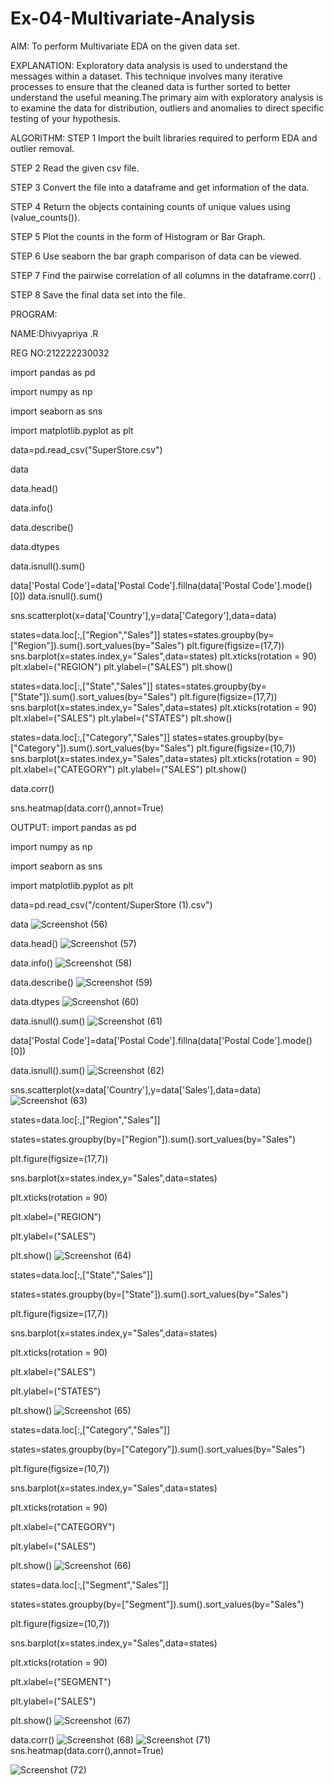 # Ex-04-Multivariate-Analysis
AIM:
To perform Multivariate EDA on the given data set.

EXPLANATION:
Exploratory data analysis is used to understand the messages within a dataset. This technique involves many iterative processes to ensure that the cleaned data is further sorted to better understand the useful meaning.The primary aim with exploratory analysis is to examine the data for distribution, outliers and anomalies to direct specific testing of your hypothesis.

ALGORITHM:
STEP 1
Import the built libraries required to perform EDA and outlier removal.

STEP 2
Read the given csv file.

STEP 3
Convert the file into a dataframe and get information of the data.

STEP 4
Return the objects containing counts of unique values using (value_counts()).

STEP 5
Plot the counts in the form of Histogram or Bar Graph.

STEP 6
Use seaborn the bar graph comparison of data can be viewed.

STEP 7
Find the pairwise correlation of all columns in the dataframe.corr() .

STEP 8
Save the final data set into the file.

PROGRAM:

NAME:Dhivyapriya .R

REG NO:212222230032

import pandas as pd

import numpy as np

import seaborn as sns

import matplotlib.pyplot as plt

data=pd.read_csv("SuperStore.csv")

data

data.head()

data.info()

data.describe()

data.dtypes

data.isnull().sum()

data['Postal Code']=data['Postal Code'].fillna(data['Postal Code'].mode()[0])
data.isnull().sum()

sns.scatterplot(x=data['Country'],y=data['Category'],data=data)

states=data.loc[:,["Region","Sales"]] 
states=states.groupby(by=["Region"]).sum().sort_values(by="Sales") 
plt.figure(figsize=(17,7)) 
sns.barplot(x=states.index,y="Sales",data=states) 
plt.xticks(rotation = 90) 
plt.xlabel=("REGION")
plt.ylabel=("SALES") 
plt.show()

states=data.loc[:,["State","Sales"]] 
states=states.groupby(by=["State"]).sum().sort_values(by="Sales") 
plt.figure(figsize=(17,7)) 
sns.barplot(x=states.index,y="Sales",data=states) 
plt.xticks(rotation = 90) 
plt.xlabel=("SALES") 
plt.ylabel=("STATES") 
plt.show()

states=data.loc[:,["Category","Sales"]] 
states=states.groupby(by=["Category"]).sum().sort_values(by="Sales") 
plt.figure(figsize=(10,7)) 
sns.barplot(x=states.index,y="Sales",data=states) 
plt.xticks(rotation = 90) 
plt.xlabel=("CATEGORY") 
plt.ylabel=("SALES") 
plt.show()

data.corr()

sns.heatmap(data.corr(),annot=True)

OUTPUT:
import pandas as pd

import numpy as np

import seaborn as sns

import matplotlib.pyplot as plt

data=pd.read_csv("/content/SuperStore (1).csv")

data
![Screenshot (56)](https://user-images.githubusercontent.com/119477552/235592379-2ba6b816-0f96-4d2c-8fbf-cfd830ea29cc.png)

data.head()
![Screenshot (57)](https://user-images.githubusercontent.com/119477552/235592423-f71e3ffc-1141-452f-97c4-5e38edac390c.png)

data.info()
![Screenshot (58)](https://user-images.githubusercontent.com/119477552/235592467-53477298-0639-444a-997b-6a74cdf3974e.png)

data.describe()
![Screenshot (59)](https://user-images.githubusercontent.com/119477552/235592539-74200b8e-72bb-4ddd-8518-32a5ac0e7a98.png)

data.dtypes
![Screenshot (60)](https://user-images.githubusercontent.com/119477552/235592625-faf98632-c9f6-4dd8-a10c-824084770969.png)

data.isnull().sum()
![Screenshot (61)](https://user-images.githubusercontent.com/119477552/235592705-6fa444fb-2626-44f9-a700-b867e5f5b027.png)

data['Postal Code']=data['Postal Code'].fillna(data['Postal Code'].mode()[0])

data.isnull().sum()
![Screenshot (62)](https://user-images.githubusercontent.com/119477552/235592739-9bdcfc07-b8d0-4577-86e6-1b31b3880ca2.png)

sns.scatterplot(x=data['Country'],y=data['Sales'],data=data)
![Screenshot (63)](https://user-images.githubusercontent.com/119477552/235592768-5b6728dd-e43d-40da-bb44-f9537316887e.png)

states=data.loc[:,["Region","Sales"]]

states=states.groupby(by=["Region"]).sum().sort_values(by="Sales")

plt.figure(figsize=(17,7))

sns.barplot(x=states.index,y="Sales",data=states)

plt.xticks(rotation = 90)

plt.xlabel=("REGION")

plt.ylabel=("SALES")

plt.show()
![Screenshot (64)](https://user-images.githubusercontent.com/119477552/235592803-8c45e31c-a0a0-4d91-b8d8-1b095d0a3f00.png)

states=data.loc[:,["State","Sales"]]

states=states.groupby(by=["State"]).sum().sort_values(by="Sales")

plt.figure(figsize=(17,7))

sns.barplot(x=states.index,y="Sales",data=states)

plt.xticks(rotation = 90)

plt.xlabel=("SALES")

plt.ylabel=("STATES")

plt.show()
![Screenshot (65)](https://user-images.githubusercontent.com/119477552/235592839-0d0573d8-9636-4b4e-9868-7c0cd7d274d4.png)

states=data.loc[:,["Category","Sales"]]

states=states.groupby(by=["Category"]).sum().sort_values(by="Sales")

plt.figure(figsize=(10,7))

sns.barplot(x=states.index,y="Sales",data=states)

plt.xticks(rotation = 90)

plt.xlabel=("CATEGORY")

plt.ylabel=("SALES")

plt.show()
![Screenshot (66)](https://user-images.githubusercontent.com/119477552/235592869-c006f158-e3d2-4117-8d56-ed4829e45c54.png)

states=data.loc[:,["Segment","Sales"]]

states=states.groupby(by=["Segment"]).sum().sort_values(by="Sales")

plt.figure(figsize=(10,7))

sns.barplot(x=states.index,y="Sales",data=states)

plt.xticks(rotation = 90)

plt.xlabel=("SEGMENT")

plt.ylabel=("SALES")

plt.show()
![Screenshot (67)](https://user-images.githubusercontent.com/119477552/235592902-f81f77b4-c4d8-4706-9837-246ef581e84a.png)

data.corr()
![Screenshot (68)](https://user-images.githubusercontent.com/119477552/235592974-973203ed-4949-4dba-96d4-264ec64446fb.png)
![Screenshot (71)](https://user-images.githubusercontent.com/119477552/235593054-099f13a0-d21a-4bb7-a4d3-9fb83a5d5271.png)
sns.heatmap(data.corr(),annot=True)

![Screenshot (72)](https://user-images.githubusercontent.com/119477552/235593079-140e7823-47af-455a-9f3d-c130952c6982.png)


